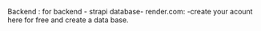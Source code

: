 
Backend :
for backend - strapi
database- render.com:
    -create your acount here for free and create a data base.
    
